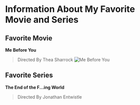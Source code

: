 # Information About My Favorite Movie and Series
## Favorite Movie
**Me Before You**
> Directed By Thea Sharrock
![Me Before You]([image.jpg](https://tse1.mm.bing.net/th?id=OIP.smwi047hGfkpk9w8XiDiAgAAAA&pid=Api))

## Favorite Series
**The End of the F...ing World**
> Directed By Jonathan Entwistle


